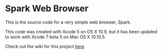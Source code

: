 # Spark Web Browser
This is the source code for a very simple web browser, Spark.

This code was created with Xcode 5 on OS X 10.9, but it has been updated to work with Xcode 7 beta 5 on Mac OS X 10.10.5.

Check out the wiki for this project <a href="http://www.github.com/insleep/spark-web-browser/wiki">here</a>.
